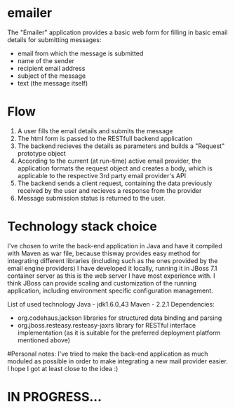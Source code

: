 # emailer

The "Emailer" application provides a basic web form for filling in basic email details for submitting messages:
 - email from which the message is submitted
 - name of the sender
 - recipient email address
 - subject of the message
 - text (the message itself)

# Flow
1. A user fills the email details and submits the message
2. The html form is passed to the RESTfull backend application
3. The backend recieves the details as parameters and builds a "Request" prototype object
4. According to the current (at run-time) active email provider, the application formats the request object and creates a body,
which is applicable to the respective 3rd party email provider's API
5. The backend sends a client request, containing the data previously received by the user and recieves a response from the provider
6. Message submission status is returned to the user.


# Technology stack choice
I've chosen to write the back-end application in Java and have it compiled with Maven as war file, because thisway provides
easy method for integrating different libraries (including such as the ones provided by the email engine providers)
I have developed it locally, running it in JBoss 7.1 container server as this is the web server I have most experience with.
I think JBoss can provide scaling and customization of the running application, including environment specific configuration management.

List of used technology
Java - jdk1.6.0_43
Maven - 2.2.1
Dependencies: 
 - org.codehaus.jackson libraries for structured data binding and parsing
 - org.jboss.resteasy.resteasy-jaxrs library for RESTful interface implementation (as it is suitable for the preferred deployment platform mentioned above)


#Personal notes:
I've tried to make the back-end application as much moduled as possible in order to make integrating a new mail provider easier. I hope I got at least close to the idea :)



# IN PROGRESS...
